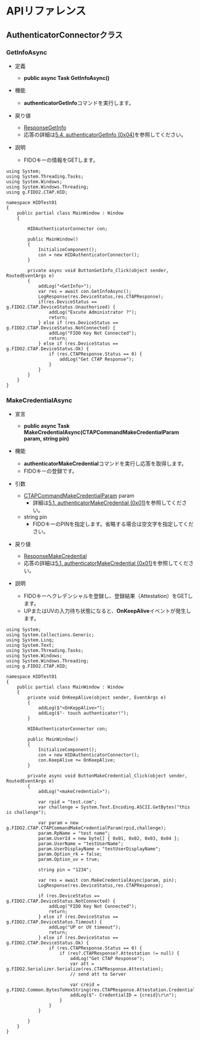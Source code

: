 # APIリファレンス



## AuthenticatorConnectorクラス



### GetInfoAsync

- 定義
  - **public async Task<ResponseGetInfo> GetInfoAsync()**

- 機能
  - **authenticatorGetInfo**コマンドを実行します。
- 戻り値
  - [ResponseGetInfo]()
  - 応答の詳細は[5.4. authenticatorGetInfo (0x04)](https://fidoalliance.org/specs/fido-v2.0-ps-20190130/fido-client-to-authenticator-protocol-v2.0-ps-20190130.html#authenticatorGetInfo)を参照してください。
- 説明
  - FIDOキーの情報をGETします。

```cs:sample
using System;
using System.Threading.Tasks;
using System.Windows;
using System.Windows.Threading;
using g.FIDO2.CTAP.HID;

namespace HIDTest01
{
    public partial class MainWindow : Window
    {

        HIDAuthenticatorConnector con;

        public MainWindow()
        {
            InitializeComponent();
            con = new HIDAuthenticatorConnector();
        }

        private async void ButtonGetInfo_Click(object sender, RoutedEventArgs e)
        {
            addLog("<GetInfo>");
            var res = await con.GetInfoAsync();
            LogResponse(res.DeviceStatus,res.CTAPResponse);
            if(res.DeviceStatus == g.FIDO2.CTAP.DeviceStatus.Unauthorized) {
                addLog("Excute Administrator ?");
                return;
            } else if (res.DeviceStatus == g.FIDO2.CTAP.DeviceStatus.NotConnected) {
                addLog("FIDO Key Not Connected");
                return;
            } else if (res.DeviceStatus == g.FIDO2.CTAP.DeviceStatus.Ok) {
                if (res.CTAPResponse.Status == 0) {
                    addLog("Get CTAP Response");
                }
            }
        }
    }
}
```



### MakeCredentialAsync

- 宣言
  - **public async Task<ResponseMakeCredential> MakeCredentialAsync(CTAPCommandMakeCredentialParam param, string pin)**

- 機能
  - **authenticatorMakeCredential**コマンドを実行し応答を取得します。
  - FIDOキーの登録です。
- 引数
  - [CTAPCommandMakeCredentialParam]() param
    - 詳細は[5.1. authenticatorMakeCredential (0x01)]()を参照してください。
  - string pin 
    - FIDOキーのPINを指定します。省略する場合は空文字を指定してください。
- 戻り値
  - [ResponseMakeCredential]()
  - 応答の詳細は[5.1. authenticatorMakeCredential (0x01)]()を参照してください。
- 説明
  - FIDOキーへクレデンシャルを登録し、登録結果（Attestation）をGETします。
  - UPまたはUVの入力待ち状態になると、**OnKeepAlive**イベントが発生します。

```c#:sample
using System;
using System.Collections.Generic;
using System.Linq;
using System.Text;
using System.Threading.Tasks;
using System.Windows;
using System.Windows.Threading;
using g.FIDO2.CTAP.HID;

namespace HIDTest01
{
    public partial class MainWindow : Window
    {
        private void OnKeepAlive(object sender, EventArgs e)
        {
            addLog($"<OnKeppAlive>");
            addLog($"- touch authenticator!");
        }

        HIDAuthenticatorConnector con;

        public MainWindow()
        {
            InitializeComponent();
            con = new HIDAuthenticatorConnector();
            con.KeepAlive += OnKeepAlive;
        }

        private async void ButtonMakeCredential_Click(object sender, RoutedEventArgs e)
        {
            addLog("<makeCredential>");

            var rpid = "test.com";
            var challenge = System.Text.Encoding.ASCII.GetBytes("this is challenge");

            var param = new g.FIDO2.CTAP.CTAPCommandMakeCredentialParam(rpid,challenge);
            param.RpName = "test name";
            param.UserId = new byte[] { 0x01, 0x02, 0x03, 0x04 };
            param.UserName = "testUserName";
            param.UserDisplayName = "testUserDisplayName";
            param.Option_rk = false;
            param.Option_uv = true;

            string pin = "1234";

            var res = await con.MakeCredentialAsync(param, pin);
            LogResponse(res.DeviceStatus,res.CTAPResponse);

            if (res.DeviceStatus == g.FIDO2.CTAP.DeviceStatus.NotConnected) {
                addLog("FIDO Key Not Connected");
                return;
            } else if (res.DeviceStatus == g.FIDO2.CTAP.DeviceStatus.Timeout) {
                addLog("UP or UV timeout");
                return;
            } else if (res.DeviceStatus == g.FIDO2.CTAP.DeviceStatus.Ok) {
                if (res.CTAPResponse.Status == 0) {
                    if (res?.CTAPResponse?.Attestation != null) {
                        addLog("Get CTAP Response");
                        var att = g.FIDO2.Serializer.Serialize(res.CTAPResponse.Attestation);
                        // send att to Server

                        var creid = g.FIDO2.Common.BytesToHexString(res.CTAPResponse.Attestation.CredentialId);
                        addLog($"- CredentialID = {creid}\r\n");
                    }
                }
            }

        }
    }
}
```

